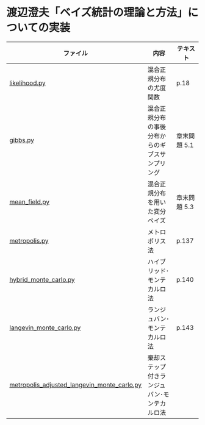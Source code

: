 # 渡辺澄夫「ベイズ統計の理論と方法」についての実装

| ファイル                                                                                                                                                    | 内容                                           | テキスト     |
| ----------------------------------------------------------------------------------------------------------------------------------------------------------- | ---------------------------------------------- | ------------ |
| [likelihood.py](https://github.com/fujihiraryo/watanabe-bayes/blob/master/python/likelihood.py)                                                             | 混合正規分布の尤度関数                         | p.18         |
| [gibbs.py](https://github.com/fujihiraryo/watanabe-bayes/blob/master/python/gibbs.py)                                                                       | 混合正規分布の事後分布からのギブスサンプリング | 章末問題 5.1 |
| [mean_field.py](https://github.com/fujihiraryo/watanabe-bayes/blob/master/python/mean_field.py)                                                             | 混合正規分布を用いた変分ベイズ                 | 章末問題 5.3 |
| [metropolis.py](https://github.com/fujihiraryo/watanabe-bayes/blob/master/python/metropolis.py)                                                             | メトロポリス法                                 | p.137        |
| [hybrid_monte_carlo.py](https://github.com/fujihiraryo/watanabe-bayes/blob/master/python/hybrid_monte_carlo.py)                                             | ハイブリッド･モンテカルロ法                    | p.140        |
| [langevin_monte_carlo.py](https://github.com/fujihiraryo/watanabe-bayes/blob/master/python/langevin_monte_carlo.py)                                         | ランジュバン･モンテカルロ法                    | p.143        |
| [metropolis_adjusted_langevin_monte_carlo.py](https://github.com/fujihiraryo/watanabe-bayes/blob/master/python/metropolis_adjusted_langevin_monte_carlo.py) | 棄却ステップ付きランジュバン･モンテカルロ法    |              |
